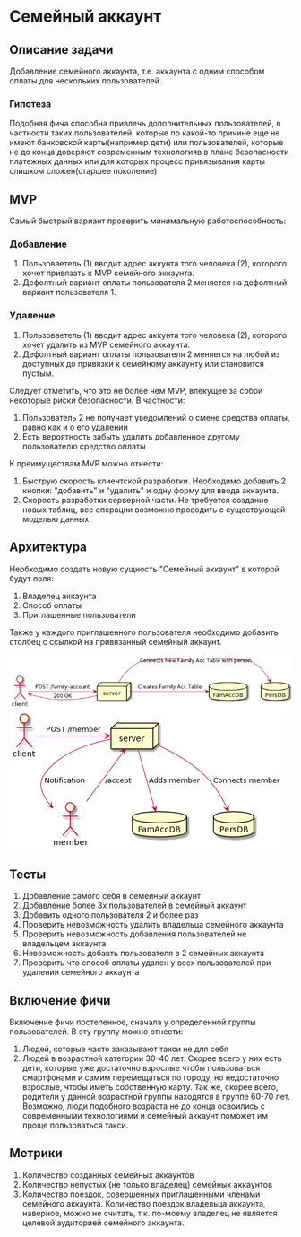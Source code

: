 # Семейный аккаунт
## Описание задачи
Добавление семейного аккаунта, т.е. аккаунта с одним способом оплаты для нескольких пользователей.
### Гипотеза
Подобная фича способна привлечь дополнительных пользователей, в частности таких пользователей, которые по какой-то причине еще не имеют банковской карты(например дети) или пользователей, которые не до конца доверяют современным технологияв в плане безопасности платежных данных или для которых процесс привязывания карты слишком сложен(старшее поколение)

## MVP
Самый быстрый вариант проверить минимальную работоспособность:
### Добавление
1. Пользоваетель (1) вводит адрес аккунта того человека (2), которого хочет привязать к MVP семейного аккаунта.
2. Дефолтный вариант оплаты пользователя 2 меняется на дефолтный вариант пользователя 1.
### Удаление
1. Пользоваетель (1) вводит адрес аккунта того человека (2), которого хочет удалить из MVP семейного аккаунта.
2. Дефолтный вариант оплаты пользователя 2 меняется на любой из доступных до привязки к семейному аккаунту или становится пустым.


Следует отметить, что это не более чем MVP, влекущее за собой некоторые риски безопасности. В частности:
1. Пользователь 2 не получает уведомлений о смене средства оплаты, равно как и о его удалении
2. Есть вероятность забыть удалить добавленное другому пользователю средство оплаты

К преимуществам MVP можно отнести:
1. Быструю скорость клиентской разработки. Необходимо добавить 2 кнопки: "добавить" и "удалить" и одну форму для ввода аккаунта.
2. Скорость разработки серверной части. Не требуется создание новых таблиц, все операции возможно проводить с существующей моделью данных.

## Архитектура
Необходимо создать новую сущность "Семейный аккаунт" в которой будут поля:
1. Владелец аккаунта
2. Способ оплаты
3. Приглашенные пользователи

Также у каждого приглашенного пользователя необходимо добавить столбец с ссылкой на привязанный семейный аккаунт.

![alt text](imgs/create_account.png "Create account")
![alt text](imgs/add_member.png "Add member")


## Тесты
1. Добавление самого себя в семейный аккаунт
2. Добавление более 3х пользователей в семейный аккаунт
3. Добавить одного пользователя 2 и более раз
4. Проверить невозможность удалить владельца семейного аккаунта
5. Проверить невозможность добавления пользователей не владельцем аккаунта
6. Невозможность добавть пользователя в 2 семейных аккаунта
7. Проверить что способ оплаты удален у всех пользователей при удалении семейного аккаунта

## Включение фичи
Включение фичи постепенное, сначала у определенной группы пользователей. В эту группу можно отнести:
1. Людей, которые часто заказывают такси не для себя
2. Людей в возрастной категории 30-40 лет. Скорее всего у них есть дети, которые уже достаточно взрослые чтобы пользоваться смартфонами и самим перемещаться по городу, но недостаточно взрослые, чтобы иметь собственную карту. Так же, скорее всего, родители у данной возрастной группы находятся в группе 60-70 лет. Возможно, люди подобного возраста не до конца освоились с современными технологиями и семейный аккаунт поможет им проще пользоваться такси.

## Метрики
1. Количество созданных семейных аккаунтов
2. Количество непустых (не только владелец) семейных аккаунтов
3. Количество поездок, совершенных приглашенными членами семейного аккаунта. Количество поездок владельца аккаунта, наверное, можно не считать, т.к. по-моему владелец не является целевой аудиторией семейного аккаунта.